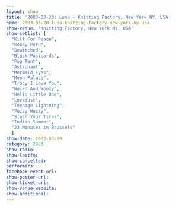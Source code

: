 ```yaml
---
layout: show
title: '2003-03-20: Luna - Knitting Factory, New York NY, USA'
name: 2003-03-20-luna-knitting-factory-new-york-ny-usa
show-venue: 'Knitting Factory, New York NY, USA'
show-setlist: [
  "Kill For Peace",
  "Bobby Peru",
  "Bewitched",
  "Black Postcards",
  "Pup Tent",
  "Astronaut",
  "Mermaid Eyes",
  "Moon Palace",
  "Tracy I Love You",
  "Weird And Woozy",
  "Hello Little One",
  "Lovedust",
  "Teenage Lightning",
  "Fuzzy Wuzzy",
  "Slash Your Tires",
  "Indian Summer",
  "23 Minutes in Brussels"
  ]
show-date: 2003-03-20
category: 2003
show-radio: 
show-lastfm: 
show-cancelled: 
performers: 
facebook-event-url: 
show-poster-url: 
show-ticket-url: 
show-venue-website: 
show-additional: 
---
```


